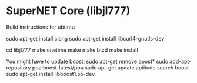 SuperNET Core (libjl777)
========

Build instructions for ubuntu

sudo apt-get install clang
sudo apt-get install libcurl4-gnutls-dev

cd libjl777
make onetime
make
make btcd
make install


You might have to update boost:
sudo apt-get remove boost*
sudo add-apt-repository ppa:boost-latest/ppa
sudo apt-get update
aptitude search boost
sudo apt-get install libboost1.55-dev
